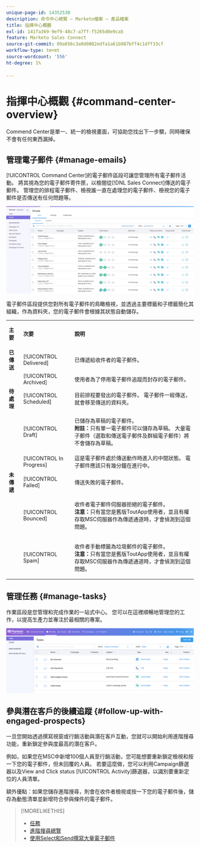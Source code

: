 ```yaml
---
unique-page-id: 14352530
description: 命令中心總覽 — Marketo檔案 — 產品檔案
title: 指揮中心概觀
exl-id: 141fa369-9ef9-48c7-a7ff-f5265d0e9ca5
feature: Marketo Sales Connect
source-git-commit: 09a656c3a0d0002edfa1a61b987bff4c1dff33cf
workflow-type: tm+mt
source-wordcount: '556'
ht-degree: 1%

---
```


# 指揮中心概觀 {#command-center-overview}

Commend Center是單一、統一的檢視畫面，可協助您找出下一步驟，同時確保不會有任何東西漏掉。

## 管理電子郵件 {#manage-emails}

[!UICONTROL Command Center]的電子郵件區段可讓您管理所有電子郵件活動。 將其視為您的電子郵件寄件匣，以檢閱從[!DNL Sales Connect]傳送的電子郵件。 管理您的排程電子郵件、檢視誰一直在處理您的電子郵件、檢視您的電子郵件是否傳送有任何問題等。

![](assets/command-center-overview-1.png)

電子郵件區段提供您對所有電子郵件的鳥瞰檢視，並透過主要標籤和子標籤簡化其組織，作為資料夾，您的電子郵件會根據其狀態自動儲存。

<table>
 <colgroup>
  <col>
  <col>
  <col>
 </colgroup>
 <tbody>
  <tr>
   <td title="背景顏色：灰色"><p title=""><strong><span>主要</span> </strong></p></td>
   <td title="背景顏色：灰色"><p title=""><strong><span>次要</span> </strong></p></td>
   <td title="背景顏色：灰色"><p title=""><strong><span>說明</span> </strong></p></td>
  </tr>
  <tr>
   <td title="背景顏色：藍色"><strong title="">已傳送</strong></td>
   <td title="背景顏色：藍色">[!UICONTROL Delivered]</td>
   <td title="背景顏色：藍色">已傳遞給收件者的電子郵件。</td>
  </tr>
  <tr>
   <td title="背景顏色：藍色"><br></td>
   <td title="背景顏色：藍色">[!UICONTROL Archived]</td>
   <td title="背景顏色：藍色">使用者為了停用電子郵件追蹤而封存的電子郵件。</td>
  </tr>
  <tr>
   <td title="背景顏色：灰色"><strong title="">待處理</strong></td>
   <td title="背景顏色：灰色">[!UICONTROL Scheduled]</td>
   <td title="背景顏色：灰色">目前排程要發出的電子郵件。 電子郵件一經傳送，就會移至傳送的資料夾。</td>
  </tr>
  <tr>
   <td title="背景顏色：灰色"><br></td>
   <td title="背景顏色：灰色">[!UICONTROL Draft]</td>
   <td title="背景顏色：灰色"><p>已儲存為草稿的電子郵件。<br><strong>附註：</strong>只有單一電子郵件可以儲存為草稿。 大量電子郵件（選取和傳送電子郵件及群組電子郵件）將不會儲存為草稿。</p></td>
  </tr>
  <tr>
   <td title="背景顏色：灰色"><br></td>
   <td title="背景顏色：灰色">[!UICONTROL In Progress]</td>
   <td title="背景顏色：灰色">這是電子郵件處於傳送動作時進入的中間狀態。 電子郵件應該只有幾分鐘在進行中。</td>
  </tr>
  <tr>
   <td title="背景顏色：藍色"><strong title="">未傳遞</strong></td>
   <td title="背景顏色：藍色">[!UICONTROL Failed]</td>
   <td title="背景顏色：藍色">傳送失敗的電子郵件。</td>
  </tr>
  <tr>
   <td title="背景顏色：藍色"><br></td>
   <td title="背景顏色：藍色">[!UICONTROL Bounced]</td>
   <td title="背景顏色：藍色"><p>收件者電子郵件伺服器拒絕的電子郵件。 <br><strong>注意：</strong>只有當您是舊版ToutApp使用者，並且有權存取MSC伺服器作為傳遞通道時，才會偵測到這個問題。</p></td>
  </tr>
  <tr>
   <td title="背景顏色：藍色"><br></td>
   <td title="背景顏色：藍色">[!UICONTROL Spam]</td>
   <td title="背景顏色：藍色"><p>收件者手動標籤為垃圾郵件的電子郵件。<br><strong>注意：</strong>只有當您是舊版ToutApp使用者，並且有權存取MSC伺服器作為傳遞通道時，才會偵測到這個問題。</p></td>
  </tr>
 </tbody>
</table>

## 管理任務 {#manage-tasks}

作業區段是您管理和完成作業的一站式中心。 您可以在這裡順暢地管理您的工作，以提高生產力並專注於最相關的專案。

![](assets/command-center-overview-2.png)

## 參與潛在客戶的後續追蹤 {#follow-up-with-engaged-prospects}

一旦您開始透過撰寫視窗或行銷活動與潛在客戶互動，您就可以開始利用進階搜尋功能，重新鎖定參與度最高的潛在客戶。

例如，如果您在MSC中新增100個人員至行銷活動，您可能想要重新鎖定檢視和按一下您的電子郵件，但未回覆的人員。 若要這麼做，您可以利用Campaign篩選器以及View and Click status [!UICONTROL Activity]篩選器，以識別要重新定位的人員清單。

額外優點：如果您儲存進階搜尋，則會在收件者檢視或按一下您的電子郵件後，儲存為動態清單並新增符合參與條件的電子郵件。

>[!MORELIKETHIS]
>
>* [任務](/help/marketo/product-docs/marketo-sales-connect/tasks/syncing-sales-connect-tasks-with-salesforce-for-the-first-time.md)
>* [進階搜尋總覽](/help/marketo/product-docs/marketo-sales-connect/email/command-center/advanced-search-overview.md)
>* [使用Select和Send撰寫大量電子郵件](/help/marketo/product-docs/marketo-sales-connect/email/using-the-compose-window/composing-bulk-emails-with-select-and-send.md)
